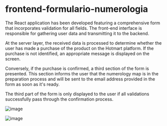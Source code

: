 ﻿# frontend-formulario-numerologia

The React application has been developed featuring a comprehensive form that incorporates validation for all fields. The front-end interface is responsible for gathering user data and transmitting it to the backend.

At the server layer, the received data is processed to determine whether the user has made a purchase of the product on the Hotmart platform. If the purchase is not identified, an appropriate message is displayed on the screen.

Conversely, if the purchase is confirmed, a third section of the form is presented. This section informs the user that the numerology map is in the preparation process and will be sent to the email address provided in the form as soon as it's ready.

The third part of the form is only displayed to the user if all validations successfully pass through the confirmation process.







![image](https://github.com/talessantos1989/frontend-formulario-numerologia/assets/19821533/f6ff980d-d90b-4115-b86c-ecfd088f8e72)

![image](https://github.com/talessantos1989/frontend-formulario-numerologia/assets/19821533/e3dab2d1-143b-4c33-ba3d-795d2ba8c372)
